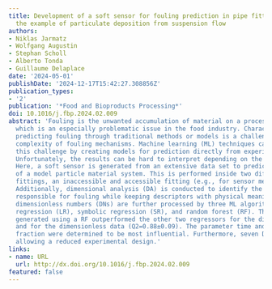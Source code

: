 ```yaml
---
title: Development of a soft sensor for fouling prediction in pipe fittings using
  the example of particulate deposition from suspension flow
authors:
- Niklas Jarmatz
- Wolfgang Augustin
- Stephan Scholl
- Alberto Tonda
- Guillaume Delaplace
date: '2024-05-01'
publishDate: '2024-12-17T15:42:27.308856Z'
publication_types:
- '2'
publication: '*Food and Bioproducts Processing*'
doi: 10.1016/j.fbp.2024.02.009
abstract: 'Fouling is the unwanted accumulation of material on a processing surface
  which is an especially problematic issue in the food industry. Characterizing or
  predicting fouling through traditional methods or models is a challenge due to the
  complexity of fouling mechanisms. Machine learning (ML) techniques can overcome
  this challenge by creating models for prediction directly from experimental data.
  Unfortunately, the results can be hard to interpret depending on the algorithm.
  Here, a soft sensor is generated from an extensive data set to predict the fouling
  of a model particle material system. This is performed inside two different pipe
  fittings, an inaccessible and accessible fitting (e.g., for sensor measurements).
  Additionally, dimensional analysis (DA) is conducted to identify the correlations
  responsible for fouling while keeping descriptors with physical meaning. The resulting
  dimensionless numbers (DNs) are further processed by three ML algorithms: linear
  regression (LR), symbolic regression (SR), and random forest (RF). The soft sensor
  generated using a RF outperformed the other two regressors for the dimensional (Q2=0.90±0.08)
  and for the dimensionless data (Q2=0.88±0.09). The parameter time and particle mass
  fraction were determined to be most influential. Furthermore, seven DNs were obtained
  allowing a reduced experimental design.'
links:
- name: URL
  url: http://dx.doi.org/10.1016/j.fbp.2024.02.009
featured: false
---
```

